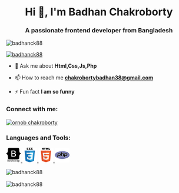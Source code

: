 <h1 align="center">Hi 👋, I'm Badhan Chakroborty</h1>
<h3 align="center">A passionate frontend developer from Bangladesh</h3>

<p align="left"> <img src="https://komarev.com/ghpvc/?username=badhanck88&label=Profile%20views&color=0e75b6&style=flat" alt="badhanck88" /> </p>

<p align="left"> <a href="https://github.com/ryo-ma/github-profile-trophy"><img src="https://github-profile-trophy.vercel.app/?username=badhanck88" alt="badhanck88" /></a> </p>

- 💬 Ask me about **Html,Css,Js,Php**

- 📫 How to reach me **chakrobortybadhan38@gmail.com**

- ⚡ Fun fact **I am so funny**

<h3 align="left">Connect with me:</h3>
<p align="left">
<a href="https://fb.com/ornob chakroborty" target="blank"><img align="center" src="https://raw.githubusercontent.com/rahuldkjain/github-profile-readme-generator/master/src/images/icons/Social/facebook.svg" alt="ornob chakroborty" height="30" width="40" /></a>
</p>

<h3 align="left">Languages and Tools:</h3>
<p align="left"> <a href="https://getbootstrap.com" target="_blank" rel="noreferrer"> <img src="https://raw.githubusercontent.com/devicons/devicon/master/icons/bootstrap/bootstrap-plain-wordmark.svg" alt="bootstrap" width="40" height="40"/> </a> <a href="https://www.w3schools.com/css/" target="_blank" rel="noreferrer"> <img src="https://raw.githubusercontent.com/devicons/devicon/master/icons/css3/css3-original-wordmark.svg" alt="css3" width="40" height="40"/> </a> <a href="https://www.w3.org/html/" target="_blank" rel="noreferrer"> <img src="https://raw.githubusercontent.com/devicons/devicon/master/icons/html5/html5-original-wordmark.svg" alt="html5" width="40" height="40"/> </a> <a href="https://www.php.net" target="_blank" rel="noreferrer"> <img src="https://raw.githubusercontent.com/devicons/devicon/master/icons/php/php-original.svg" alt="php" width="40" height="40"/> </a> </p>

<p><img align="center" src="https://github-readme-stats.vercel.app/api/top-langs?username=badhanck88&show_icons=true&locale=en&layout=compact" alt="badhanck88" /></p>

<p><img align="center" src="https://github-readme-streak-stats.herokuapp.com/?user=badhanck88&" alt="badhanck88" /></p>
